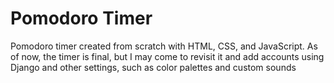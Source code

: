 # Pomodoro Timer
Pomodoro timer created from scratch with HTML, CSS, and JavaScript.
As of now, the timer is final, but I may come to revisit it and add accounts using Django and other settings, such as color palettes and custom sounds
